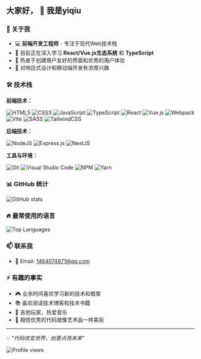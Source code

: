 ## 大家好， 👋 我是yiqiu

### 🚀 关于我
- 💻 **前端开发工程师** - 专注于现代Web技术栈
- 🌱 目前正在深入学习 **React/Vue.js生态系统** 和 **TypeScript**
- 🎯 热衷于创建用户友好的界面和优秀的用户体验
- 📱 对响应式设计和移动端开发有浓厚兴趣

### 🛠️ 技术栈

**前端技术：**

![HTML5](https://img.shields.io/badge/html5-%23E34F26.svg?style=for-the-badge&logo=html5&logoColor=white)
![CSS3](https://img.shields.io/badge/css3-%231572B6.svg?style=for-the-badge&logo=css3&logoColor=white)
![JavaScript](https://img.shields.io/badge/javascript-%23323330.svg?style=for-the-badge&logo=javascript&logoColor=%23F7DF1E)
![TypeScript](https://img.shields.io/badge/typescript-%23007ACC.svg?style=for-the-badge&logo=typescript&logoColor=white)
![React](https://img.shields.io/badge/react-%2320232a.svg?style=for-the-badge&logo=react&logoColor=%2361DAFB)
![Vue.js](https://img.shields.io/badge/vuejs-%2335495e.svg?style=for-the-badge&logo=vuedotjs&logoColor=%234FC08D)
![Webpack](https://img.shields.io/badge/webpack-%238DD6F9.svg?style=for-the-badge&logo=webpack&logoColor=black)
![Vite](https://img.shields.io/badge/vite-%23646CFF.svg?style=for-the-badge&logo=vite&logoColor=white)
![SASS](https://img.shields.io/badge/SASS-hotpink.svg?style=for-the-badge&logo=SASS&logoColor=white)
![TailwindCSS](https://img.shields.io/badge/tailwindcss-%2338B2AC.svg?style=for-the-badge&logo=tailwind-css&logoColor=white)

**后端技术：**

![NodeJS](https://img.shields.io/badge/node.js-6DA55F?style=for-the-badge&logo=node.js&logoColor=white)
![Express.js](https://img.shields.io/badge/express.js-%23404d59.svg?style=for-the-badge&logo=express&logoColor=%2361DAFB)
![NestJS](https://img.shields.io/badge/nestjs-%23E0234E.svg?style=for-the-badge&logo=nestjs&logoColor=white)

**工具与环境：**

![Git](https://img.shields.io/badge/git-%23F05033.svg?style=for-the-badge&logo=git&logoColor=white)
![Visual Studio Code](https://img.shields.io/badge/Visual%20Studio%20Code-0078d4.svg?style=for-the-badge&logo=visual-studio-code&logoColor=white)
![NPM](https://img.shields.io/badge/NPM-%23CB3837.svg?style=for-the-badge&logo=npm&logoColor=white)
![Yarn](https://img.shields.io/badge/yarn-%232C8EBB.svg?style=for-the-badge&logo=yarn&logoColor=white)

### 📊 GitHub 统计
![GitHub stats](https://github-readme-stats.vercel.app/api?username=yiqiu-code&show_icons=true&theme=radical)

### 🔥 最常使用的语言
![Top Languages](https://github-readme-stats.vercel.app/api/top-langs/?username=yiqiu-code&layout=compact&theme=radical)


### 📫 联系我
- 📧 Email: 1464074871@qq.com

### ⚡ 有趣的事实
- 🎮 业余时间喜欢学习新的技术和框架
- 📚 喜欢阅读技术博客和技术书籍
- 🎸 吉他玩家，热爱音乐
- 🌟 相信优秀的代码就像艺术品一样美丽
---
💡 *"代码改变世界，创意点亮未来"*

![Profile views](https://komarev.com/ghpvc/?username=yiqiu-code&color=brightgreen)